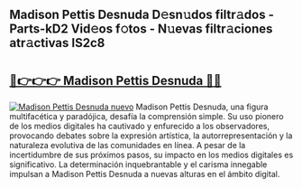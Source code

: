 ## Madison Pettis Desnuda D𝚎sn𝚞dos filtr𝚊dos - Parts-kD2 Vid𝚎os f𝚘tos - N𝚞evas filtr𝚊ciones atr𝚊ctivas IS2c8

# <h2><a href="http://mba835b.tromn.icu/?c=Madison+Pettis+Desnuda">🔗👉👉👉 Madison Pettis Desnuda 🔗🔗</a></h2>

[![Madison Pettis Desnuda nuevo](https://i.imgur.com/pEAQMta.gif)](http://mba835b.tromn.icu/?c=Madison+Pettis+Desnuda)
Madison Pettis Desnuda, una figura multifacética y paradójica, desafía la comprensión simple. Su uso pionero de los medios digitales ha cautivado y enfurecido a los observadores, provocando debates sobre la expresión artística, la autorrepresentación y la naturaleza evolutiva de las comunidades en línea. A pesar de la incertidumbre de sus próximos pasos, su impacto en los medios digitales es significativo. La determinación inquebrantable y el carisma innegable impulsan a Madison Pettis Desnuda a nuevas alturas en el ámbito digital.
